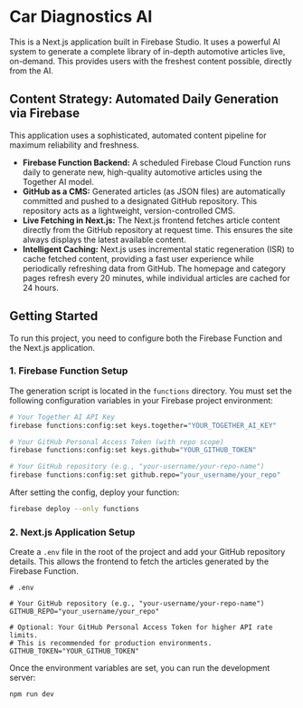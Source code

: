 
# Car Diagnostics AI

This is a Next.js application built in Firebase Studio. It uses a powerful AI system to generate a complete library of in-depth automotive articles live, on-demand. This provides users with the freshest content possible, directly from the AI.

## Content Strategy: Automated Daily Generation via Firebase

This application uses a sophisticated, automated content pipeline for maximum reliability and freshness.

-   **Firebase Function Backend:** A scheduled Firebase Cloud Function runs daily to generate new, high-quality automotive articles using the Together AI model.
-   **GitHub as a CMS:** Generated articles (as JSON files) are automatically committed and pushed to a designated GitHub repository. This repository acts as a lightweight, version-controlled CMS.
-   **Live Fetching in Next.js:** The Next.js frontend fetches article content directly from the GitHub repository at request time. This ensures the site always displays the latest available content.
-   **Intelligent Caching:** Next.js uses incremental static regeneration (ISR) to cache fetched content, providing a fast user experience while periodically refreshing data from GitHub. The homepage and category pages refresh every 20 minutes, while individual articles are cached for 24 hours.

## Getting Started

To run this project, you need to configure both the Firebase Function and the Next.js application.

### 1. Firebase Function Setup

The generation script is located in the `functions` directory. You must set the following configuration variables in your Firebase project environment:

```bash
# Your Together AI API Key
firebase functions:config:set keys.together="YOUR_TOGETHER_AI_KEY"

# Your GitHub Personal Access Token (with repo scope)
firebase functions:config:set keys.github="YOUR_GITHUB_TOKEN"

# Your GitHub repository (e.g., "your-username/your-repo-name")
firebase functions:config:set github.repo="your_username/your_repo"
```

After setting the config, deploy your function:
```bash
firebase deploy --only functions
```

### 2. Next.js Application Setup

Create a `.env` file in the root of the project and add your GitHub repository details. This allows the frontend to fetch the articles generated by the Firebase Function.

```
# .env

# Your GitHub repository (e.g., "your-username/your-repo-name")
GITHUB_REPO="your_username/your_repo"

# Optional: Your GitHub Personal Access Token for higher API rate limits.
# This is recommended for production environments.
GITHUB_TOKEN="YOUR_GITHUB_TOKEN"
```

Once the environment variables are set, you can run the development server:

```bash
npm run dev
```
